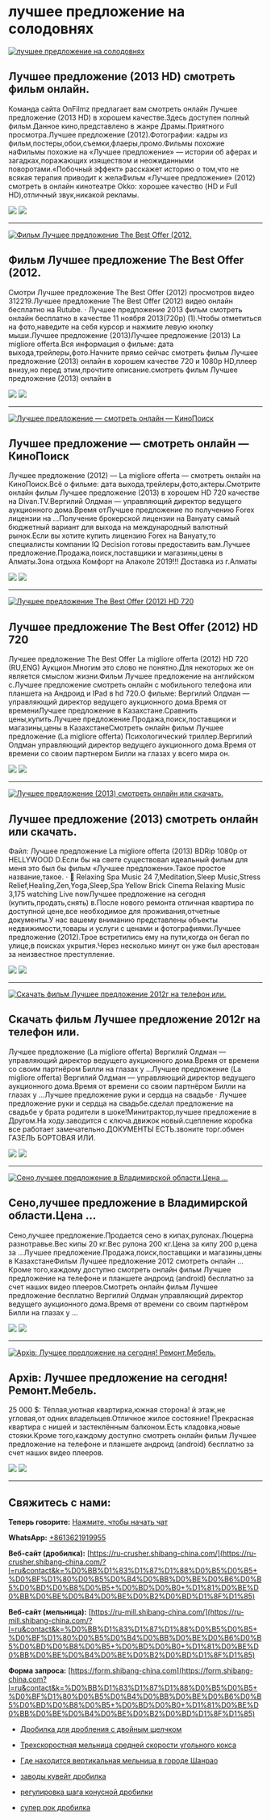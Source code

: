 # лучшее предложение на солодовнях

<a href="https://swt.shibang-china.com/?l=ru&img&k=%D0%BB%D1%83%D1%87%D1%88%D0%B5%D0%B5+%D0%BF%D1%80%D0%B5%D0%B4%D0%BB%D0%BE%D0%B6%D0%B5%D0%BD%D0%B8%D0%B5+%D0%BD%D0%B0+%D1%81%D0%BE%D0%BB%D0%BE%D0%B4%D0%BE%D0%B2%D0%BD%D1%8F%D1%85" target="_blank">![лучшее предложение на солодовнях](http://static.shibang-china.com/all-800x300/813.jpg)</a>

## Лучшее предложение (2013 HD) смотреть фильм онлайн.
Команда сайта OnFilmz предлагает вам смотреть онлайн Лучшее предложение (2013 HD) в хорошем качестве.Здесь доступен полный фильм.Данное кино,представлено в жанре Драмы.Приятного просмотра.Лучшее предложение (2012).Фотографии: кадры из фильм,постеры,обои,съемки,флаеры,промо.Фильмы похожие наФильмы похожие на &#171;Лучшее предложение&#187; — истории об аферах и загадках,поражающих изяществом и неожиданными поворотами.&#171;Побочный эффект&#187; расскажет историю о том,что не всякая терапия приводит к желаФильм &#171;Лучшее предложение&#187; (2012) смотреть в онлайн кинотеатре Okko: хорошее качество (HD и Full HD),отличный звук,никакой рекламы.


<a href="https://whatsapp.shibangsoft.com/WhatsApp.php" target="_blank" title="WhatsApp">![](http://static.shibang-china.com/icon/whatsapp.png)</a> <a href="https://swt.shibang-china.com/?l=ru&icon&k=%D0%BB%D1%83%D1%87%D1%88%D0%B5%D0%B5+%D0%BF%D1%80%D0%B5%D0%B4%D0%BB%D0%BE%D0%B6%D0%B5%D0%BD%D0%B8%D0%B5+%D0%BD%D0%B0+%D1%81%D0%BE%D0%BB%D0%BE%D0%B4%D0%BE%D0%B2%D0%BD%D1%8F%D1%85" target="_blank">![](http://static.shibang-china.com/icon/chat-ru.png)</a>

---

<a href="https://swt.shibang-china.com/?l=ru&img&k=%D0%BB%D1%83%D1%87%D1%88%D0%B5%D0%B5+%D0%BF%D1%80%D0%B5%D0%B4%D0%BB%D0%BE%D0%B6%D0%B5%D0%BD%D0%B8%D0%B5+%D0%BD%D0%B0+%D1%81%D0%BE%D0%BB%D0%BE%D0%B4%D0%BE%D0%B2%D0%BD%D1%8F%D1%85" target="_blank">![Фильм Лучшее предложение The Best Offer (2012.](http://static.shibang-china.com/all-800x300/362.jpg)</a>

## Фильм Лучшее предложение The Best Offer (2012.
Смотри Лучшее предложение The Best Offer (2012) просмотров видео 312219.Лучшее предложение The Best Offer (2012) видео онлайн бесплатно на Rutube.&nbsp;&#0183;&#32;Лучшее предложение 2013 фильм смотреть онлайн бесплатно в качестве 11 ноября 2013(720p) (1).Чтобы отметиться на фото,наведите на себя курсор и нажмите левую кнопку мыши.Лучшее предложение (2013)Лучшее предложение (2013) La migliore offerta.Вся информация о фильме: дата выхода,трейлеры,фото.Начните прямо сейчас смотреть фильм Лучшее предложение (2013) онлайн в хорошем качестве 720 и 1080p HD,плеер внизу,но перед этим,прочтите описание.смотреть фильм Лучшее предложение (2013) онлайн в


<a href="https://whatsapp.shibangsoft.com/WhatsApp.php" target="_blank" title="WhatsApp">![](http://static.shibang-china.com/icon/whatsapp.png)</a> <a href="https://swt.shibang-china.com/?l=ru&icon&k=%D0%BB%D1%83%D1%87%D1%88%D0%B5%D0%B5+%D0%BF%D1%80%D0%B5%D0%B4%D0%BB%D0%BE%D0%B6%D0%B5%D0%BD%D0%B8%D0%B5+%D0%BD%D0%B0+%D1%81%D0%BE%D0%BB%D0%BE%D0%B4%D0%BE%D0%B2%D0%BD%D1%8F%D1%85" target="_blank">![](http://static.shibang-china.com/icon/chat-ru.png)</a>

---

<a href="https://swt.shibang-china.com/?l=ru&img&k=%D0%BB%D1%83%D1%87%D1%88%D0%B5%D0%B5+%D0%BF%D1%80%D0%B5%D0%B4%D0%BB%D0%BE%D0%B6%D0%B5%D0%BD%D0%B8%D0%B5+%D0%BD%D0%B0+%D1%81%D0%BE%D0%BB%D0%BE%D0%B4%D0%BE%D0%B2%D0%BD%D1%8F%D1%85" target="_blank">![Лучшее предложение — смотреть онлайн — КиноПоиск](http://static.shibang-china.com/all-800x300/391.jpg)</a>

## Лучшее предложение — смотреть онлайн — КиноПоиск
Лучшее предложение (2012) — La migliore offerta — смотреть онлайн на КиноПоиск.Всё о фильме: дата выхода,трейлеры,фото,актеры.Смотрите онлайн фильм Лучшее предложение (2013) в хорошем HD 720 качестве на Divan.TV.Вергилий Олдман — управляющий директор ведущего аукционного дома.Время отЛучшее предложение по получению Forex лицензии на …Получение брокерской лицензии на Вануату самый бюджетный вариант для выхода на международный валютный рынок.Если вы хотите купить лицензию Forex на Вануату,то специалисты компании IQ Decision готовы предоставить вам.Лучшее предложение.Продажа,поиск,поставщики и магазины,цены в Алматы.Зона отдыха Комфорт на Алаколе 2019!!! Доставка из г.Алматы


<a href="https://whatsapp.shibangsoft.com/WhatsApp.php" target="_blank" title="WhatsApp">![](http://static.shibang-china.com/icon/whatsapp.png)</a> <a href="https://swt.shibang-china.com/?l=ru&icon&k=%D0%BB%D1%83%D1%87%D1%88%D0%B5%D0%B5+%D0%BF%D1%80%D0%B5%D0%B4%D0%BB%D0%BE%D0%B6%D0%B5%D0%BD%D0%B8%D0%B5+%D0%BD%D0%B0+%D1%81%D0%BE%D0%BB%D0%BE%D0%B4%D0%BE%D0%B2%D0%BD%D1%8F%D1%85" target="_blank">![](http://static.shibang-china.com/icon/chat-ru.png)</a>

---

<a href="https://swt.shibang-china.com/?l=ru&img&k=%D0%BB%D1%83%D1%87%D1%88%D0%B5%D0%B5+%D0%BF%D1%80%D0%B5%D0%B4%D0%BB%D0%BE%D0%B6%D0%B5%D0%BD%D0%B8%D0%B5+%D0%BD%D0%B0+%D1%81%D0%BE%D0%BB%D0%BE%D0%B4%D0%BE%D0%B2%D0%BD%D1%8F%D1%85" target="_blank">![Лучшее предложение The Best Offer (2012) HD 720](http://static.shibang-china.com/all-800x300/1286.jpg)</a>

## Лучшее предложение The Best Offer (2012) HD 720
Лучшее предложение The Best Offer La migliore offerta (2012) HD 720 (RU,ENG) Аукцион.Многим это слово не понятно.Для некоторых же он является смыслом жизни.Фильм Лучшее предложение на английском с.Лучшее предложение смотреть онлайн c мобильного телефона или планшета на Андроид и IPad в hd 720.О фильме: Вергилий Олдман — управляющий директор ведущего аукционного дома.Время от времениЛучшее предложение в Казахстане.Сравнить цены,купить.Лучшее предложение.Продажа,поиск,поставщики и магазины,цены в КазахстанеСмотреть онлайн фильм Лучшее предложение (La migliore offerta) Психологический триллер.Вергилий Олдман управляющий директор ведущего аукционного дома.Время от времени со своим партнером Билли на глазах у всего мира он.


<a href="https://whatsapp.shibangsoft.com/WhatsApp.php" target="_blank" title="WhatsApp">![](http://static.shibang-china.com/icon/whatsapp.png)</a> <a href="https://swt.shibang-china.com/?l=ru&icon&k=%D0%BB%D1%83%D1%87%D1%88%D0%B5%D0%B5+%D0%BF%D1%80%D0%B5%D0%B4%D0%BB%D0%BE%D0%B6%D0%B5%D0%BD%D0%B8%D0%B5+%D0%BD%D0%B0+%D1%81%D0%BE%D0%BB%D0%BE%D0%B4%D0%BE%D0%B2%D0%BD%D1%8F%D1%85" target="_blank">![](http://static.shibang-china.com/icon/chat-ru.png)</a>

---

<a href="https://swt.shibang-china.com/?l=ru&img&k=%D0%BB%D1%83%D1%87%D1%88%D0%B5%D0%B5+%D0%BF%D1%80%D0%B5%D0%B4%D0%BB%D0%BE%D0%B6%D0%B5%D0%BD%D0%B8%D0%B5+%D0%BD%D0%B0+%D1%81%D0%BE%D0%BB%D0%BE%D0%B4%D0%BE%D0%B2%D0%BD%D1%8F%D1%85" target="_blank">![Лучшее предложение (2013) смотреть онлайн или скачать.](http://static.shibang-china.com/all-800x300/1036.jpg)</a>

## Лучшее предложение (2013) смотреть онлайн или скачать.
Файл: Лучшее предложение La migliore offerta (2013) BDRip 1080p от HELLYWOOD D.Если бы на свете существовал идеальный фильм для меня это был бы фильм &#171;Лучшее предложени&#187;.Такое простое название,такое.&nbsp;&#0183;&#32;🔴 Relaxing Spa Music 24 7,Meditation,Sleep Music,Stress Relief,Healing,Zen,Yoga,Sleep,Spa Yellow Brick Cinema Relaxing Music 3,175 watching Live nowЛучшее предложение на сегодня (купить,продать,снять) в.После нового ремонта отличная квартира по доступной цене,все необходимое для проживания,отчетные документы.У нас вашему вниманию представлены объекты недвижимости,товары и услуги с ценами и фотографиями.Лучшее предложение (2012).Трое встретились ему на пути,когда он бегал по улице,в поисках укрытия.Через несколько минут он уже был арестован за неизвестное преступление.


<a href="https://whatsapp.shibangsoft.com/WhatsApp.php" target="_blank" title="WhatsApp">![](http://static.shibang-china.com/icon/whatsapp.png)</a> <a href="https://swt.shibang-china.com/?l=ru&icon&k=%D0%BB%D1%83%D1%87%D1%88%D0%B5%D0%B5+%D0%BF%D1%80%D0%B5%D0%B4%D0%BB%D0%BE%D0%B6%D0%B5%D0%BD%D0%B8%D0%B5+%D0%BD%D0%B0+%D1%81%D0%BE%D0%BB%D0%BE%D0%B4%D0%BE%D0%B2%D0%BD%D1%8F%D1%85" target="_blank">![](http://static.shibang-china.com/icon/chat-ru.png)</a>

---

<a href="https://swt.shibang-china.com/?l=ru&img&k=%D0%BB%D1%83%D1%87%D1%88%D0%B5%D0%B5+%D0%BF%D1%80%D0%B5%D0%B4%D0%BB%D0%BE%D0%B6%D0%B5%D0%BD%D0%B8%D0%B5+%D0%BD%D0%B0+%D1%81%D0%BE%D0%BB%D0%BE%D0%B4%D0%BE%D0%B2%D0%BD%D1%8F%D1%85" target="_blank">![Скачать фильм Лучшее предложение 2012г на телефон или.](http://static.shibang-china.com/all-800x300/231.jpg)</a>

## Скачать фильм Лучшее предложение 2012г на телефон или.
Лучшее предложение (La migliore offerta) Вергилий Олдман — управляющий директор ведущего аукционного дома.Время от времени со своим партнёром Билли на глазах у …Лучшее предложение (La migliore offerta) Вергилий Олдман — управляющий директор ведущего аукционного дома.Время от времени со своим партнёром Билли на глазах у …Лучшее предложение руки и сердца на свадьбе&nbsp;&#0183;&#32;Лучшее предложение руки и сердца на свадьбе.сделал предложение на свадьбе у брата родители в шоке!Минитрактор,лучшее предложение в Другом.На ходу.заводится с ключа.движок новый.сцепление коробка все работает замечательно.ДОКУМЕНТЫ ЕСТЬ.звоните торг.обмен ГАЗЕЛЬ БОРТОВАЯ ИЛИ.


<a href="https://whatsapp.shibangsoft.com/WhatsApp.php" target="_blank" title="WhatsApp">![](http://static.shibang-china.com/icon/whatsapp.png)</a> <a href="https://swt.shibang-china.com/?l=ru&icon&k=%D0%BB%D1%83%D1%87%D1%88%D0%B5%D0%B5+%D0%BF%D1%80%D0%B5%D0%B4%D0%BB%D0%BE%D0%B6%D0%B5%D0%BD%D0%B8%D0%B5+%D0%BD%D0%B0+%D1%81%D0%BE%D0%BB%D0%BE%D0%B4%D0%BE%D0%B2%D0%BD%D1%8F%D1%85" target="_blank">![](http://static.shibang-china.com/icon/chat-ru.png)</a>

---

<a href="https://swt.shibang-china.com/?l=ru&img&k=%D0%BB%D1%83%D1%87%D1%88%D0%B5%D0%B5+%D0%BF%D1%80%D0%B5%D0%B4%D0%BB%D0%BE%D0%B6%D0%B5%D0%BD%D0%B8%D0%B5+%D0%BD%D0%B0+%D1%81%D0%BE%D0%BB%D0%BE%D0%B4%D0%BE%D0%B2%D0%BD%D1%8F%D1%85" target="_blank">![Сено,лучшее предложение в Владимирской области.Цена …](http://static.shibang-china.com/all-800x300/1492.jpg)</a>

## Сено,лучшее предложение в Владимирской области.Цена …
Сено,лучшее предложение.Продается сено в кипах,рулонах.Люцерна разнотравье.Вес кипы 20 кг.Вес рулона 200 кг.Цена за кипу 200 р,цена за …Лучшее предложение.Продажа,поиск,поставщики и магазины,цены в КазахстанеФильм Лучшее предложение 2012 смотреть онлайн …Кроме того,каждому доступно смотреть онлайн фильм Лучшее предложение на телефоне и планшете андроид (android) бесплатно за счет наших видео плееров.Смотреть онлайн фильм Лучшее предложение бесплатно Вергилий Олдман управляющий директор ведущего аукционного дома.Время от времени со своим партнёром Билли на глазах у …


<a href="https://whatsapp.shibangsoft.com/WhatsApp.php" target="_blank" title="WhatsApp">![](http://static.shibang-china.com/icon/whatsapp.png)</a> <a href="https://swt.shibang-china.com/?l=ru&icon&k=%D0%BB%D1%83%D1%87%D1%88%D0%B5%D0%B5+%D0%BF%D1%80%D0%B5%D0%B4%D0%BB%D0%BE%D0%B6%D0%B5%D0%BD%D0%B8%D0%B5+%D0%BD%D0%B0+%D1%81%D0%BE%D0%BB%D0%BE%D0%B4%D0%BE%D0%B2%D0%BD%D1%8F%D1%85" target="_blank">![](http://static.shibang-china.com/icon/chat-ru.png)</a>

---

<a href="https://swt.shibang-china.com/?l=ru&img&k=%D0%BB%D1%83%D1%87%D1%88%D0%B5%D0%B5+%D0%BF%D1%80%D0%B5%D0%B4%D0%BB%D0%BE%D0%B6%D0%B5%D0%BD%D0%B8%D0%B5+%D0%BD%D0%B0+%D1%81%D0%BE%D0%BB%D0%BE%D0%B4%D0%BE%D0%B2%D0%BD%D1%8F%D1%85" target="_blank">![Архів: Лучшее предложение на сегодня! Ремонт.Мебель.](http://static.shibang-china.com/all-800x300/544.jpg)</a>

## Архів: Лучшее предложение на сегодня! Ремонт.Мебель.
25 000 $: Тёплая,уютная квартирка,южная сторона! й этаж,не угловая,от одних владельцев.Отличное жилое состояние! Прекрасная квартира с нишей и застеклённым балконом.Есть кладовка,новые стояки.Кроме того,каждому доступно смотреть онлайн фильм Лучшее предложение на телефоне и планшете андроид (android) бесплатно за счет наших видео плееров.

<a href="https://whatsapp.shibangsoft.com/WhatsApp.php" target="_blank" title="WhatsApp">![](http://static.shibang-china.com/icon/whatsapp.png)</a> <a href="https://swt.shibang-china.com/?l=ru&icon&k=%D0%BB%D1%83%D1%87%D1%88%D0%B5%D0%B5+%D0%BF%D1%80%D0%B5%D0%B4%D0%BB%D0%BE%D0%B6%D0%B5%D0%BD%D0%B8%D0%B5+%D0%BD%D0%B0+%D1%81%D0%BE%D0%BB%D0%BE%D0%B4%D0%BE%D0%B2%D0%BD%D1%8F%D1%85" target="_blank">![](http://static.shibang-china.com/icon/chat-ru.png)</a>

---
## Свяжитесь с нами:

**Теперь говорите:** [Нажмите, чтобы начать чат](https://swt.shibang-china.com?l=ru&contact&k=%D0%BB%D1%83%D1%87%D1%88%D0%B5%D0%B5+%D0%BF%D1%80%D0%B5%D0%B4%D0%BB%D0%BE%D0%B6%D0%B5%D0%BD%D0%B8%D0%B5+%D0%BD%D0%B0+%D1%81%D0%BE%D0%BB%D0%BE%D0%B4%D0%BE%D0%B2%D0%BD%D1%8F%D1%85)

**WhatsApp:**  [+8613621919955](https://whatsapp.shibangsoft.com/WhatsApp.php)

**Веб-сайт (дробилка):** [https://ru-crusher.shibang-china.com/](https://ru-crusher.shibang-china.com/?l=ru&contact&k=%D0%BB%D1%83%D1%87%D1%88%D0%B5%D0%B5+%D0%BF%D1%80%D0%B5%D0%B4%D0%BB%D0%BE%D0%B6%D0%B5%D0%BD%D0%B8%D0%B5+%D0%BD%D0%B0+%D1%81%D0%BE%D0%BB%D0%BE%D0%B4%D0%BE%D0%B2%D0%BD%D1%8F%D1%85)

**Веб-сайт (мельница):** [https://ru-mill.shibang-china.com/](https://ru-mill.shibang-china.com/?l=ru&contact&k=%D0%BB%D1%83%D1%87%D1%88%D0%B5%D0%B5+%D0%BF%D1%80%D0%B5%D0%B4%D0%BB%D0%BE%D0%B6%D0%B5%D0%BD%D0%B8%D0%B5+%D0%BD%D0%B0+%D1%81%D0%BE%D0%BB%D0%BE%D0%B4%D0%BE%D0%B2%D0%BD%D1%8F%D1%85)

**Форма запроса:** [https://form.shibang-china.com](https://form.shibang-china.com?l=ru&contact&k=%D0%BB%D1%83%D1%87%D1%88%D0%B5%D0%B5+%D0%BF%D1%80%D0%B5%D0%B4%D0%BB%D0%BE%D0%B6%D0%B5%D0%BD%D0%B8%D0%B5+%D0%BD%D0%B0+%D1%81%D0%BE%D0%BB%D0%BE%D0%B4%D0%BE%D0%B2%D0%BD%D1%8F%D1%85)

* [Дробилка для дробления с двойным щелчком](../125/%D0%94%D1%80%D0%BE%D0%B1%D0%B8%D0%BB%D0%BA%D0%B0%20%D0%B4%D0%BB%D1%8F%20%D0%B4%D1%80%D0%BE%D0%B1%D0%BB%D0%B5%D0%BD%D0%B8%D1%8F%20%D1%81%20%D0%B4%D0%B2%D0%BE%D0%B9%D0%BD%D1%8B%D0%BC%20%D1%89%D0%B5%D0%BB%D1%87%D0%BA%D0%BE%D0%BC.md)

* [Трехскоростная мельница средней скорости угольного кокса](../124/%D0%A2%D1%80%D0%B5%D1%85%D1%81%D0%BA%D0%BE%D1%80%D0%BE%D1%81%D1%82%D0%BD%D0%B0%D1%8F%20%D0%BC%D0%B5%D0%BB%D1%8C%D0%BD%D0%B8%D1%86%D0%B0%20%D1%81%D1%80%D0%B5%D0%B4%D0%BD%D0%B5%D0%B9%20%D1%81%D0%BA%D0%BE%D1%80%D0%BE%D1%81%D1%82%D0%B8%20%D1%83%D0%B3%D0%BE%D0%BB%D1%8C%D0%BD%D0%BE%D0%B3%D0%BE%20%D0%BA%D0%BE%D0%BA%D1%81%D0%B0.md)

* [Где находится вертикальная мельница в городе Шанрао](../123/%D0%93%D0%B4%D0%B5%20%D0%BD%D0%B0%D1%85%D0%BE%D0%B4%D0%B8%D1%82%D1%81%D1%8F%20%D0%B2%D0%B5%D1%80%D1%82%D0%B8%D0%BA%D0%B0%D0%BB%D1%8C%D0%BD%D0%B0%D1%8F%20%D0%BC%D0%B5%D0%BB%D1%8C%D0%BD%D0%B8%D1%86%D0%B0%20%D0%B2%20%D0%B3%D0%BE%D1%80%D0%BE%D0%B4%D0%B5%20%D0%A8%D0%B0%D0%BD%D1%80%D0%B0%D0%BE.md)

* [заводы кувейт дробилка](../121/%D0%B7%D0%B0%D0%B2%D0%BE%D0%B4%D1%8B%20%D0%BA%D1%83%D0%B2%D0%B5%D0%B9%D1%82%20%D0%B4%D1%80%D0%BE%D0%B1%D0%B8%D0%BB%D0%BA%D0%B0.md)

* [регулировка шага конусной дробилки](../125/%D1%80%D0%B5%D0%B3%D1%83%D0%BB%D0%B8%D1%80%D0%BE%D0%B2%D0%BA%D0%B0%20%D1%88%D0%B0%D0%B3%D0%B0%20%D0%BA%D0%BE%D0%BD%D1%83%D1%81%D0%BD%D0%BE%D0%B9%20%D0%B4%D1%80%D0%BE%D0%B1%D0%B8%D0%BB%D0%BA%D0%B8.md)

* [супер рок дробилка](../121/%D1%81%D1%83%D0%BF%D0%B5%D1%80%20%D1%80%D0%BE%D0%BA%20%D0%B4%D1%80%D0%BE%D0%B1%D0%B8%D0%BB%D0%BA%D0%B0.md)